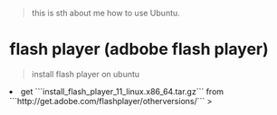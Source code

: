 >	this is sth about me how to use Ubuntu.

#	flash player (adbobe flash player)

>	install flash player on ubuntu

<li> get ```install_flash_player_11_linux.x86_64.tar.gz```
  from ```http://get.adobe.com/flashplayer/otherversions/```
> 

